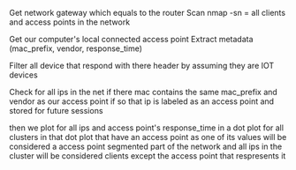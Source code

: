 Get network gateway which equals to the router
Scan nmap -sn = all clients and access points in the network

Get our computer's local connected access point
Extract metadata (mac_prefix, vendor, response_time)

Filter all device that respond with there header by assuming they are IOT devices

Check for all ips in the net if there mac contains the same mac_prefix and vendor as our access point
if so that ip is labeled as an access point and stored for future sessions

then we plot for all ips and access point's response_time in a dot plot
for all clusters in that dot plot that have an access point as one of its values
will be considered a access point segmented part of the network
and all ips in the cluster will be considered clients except the access point that respresents it
